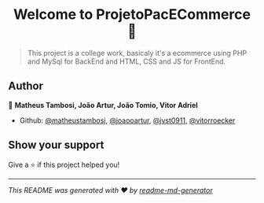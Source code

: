 <h1 align="center">Welcome to ProjetoPacECommerce 👋</h1>
<p>
</p>

> This project is a college work, basicaly it's a ecommerce using PHP and MySql for BackEnd and HTML, CSS and JS for FrontEnd.

## Author

👤 **Matheus Tambosi, João Artur, João Tomio, Vitor Adriel**

* Github: [@matheustambosi](https://github.com/matheustambosi), [@joaooartur](https://github.com/joaooartur), [@jvst0911](https://github.com/jvst0911), [@vitorroecker](https://github.com/vitorroecker)

## Show your support

Give a ⭐️ if this project helped you!

***
_This README was generated with ❤️ by [readme-md-generator](https://github.com/kefranabg/readme-md-generator)_
